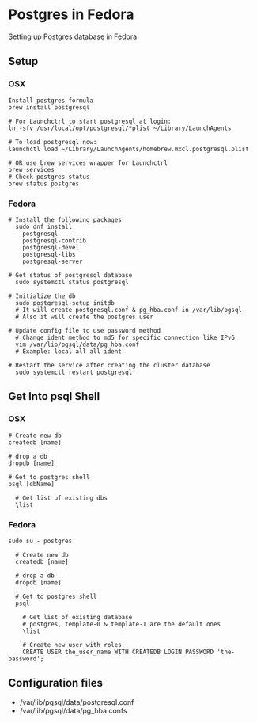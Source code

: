 # Postgres in Fedora
Setting up Postgres database in Fedora

## Setup
### OSX
```shell
Install postgres formula
brew install postgresql

# For Launchctrl to start postgresql at login:
ln -sfv /usr/local/opt/postgresql/*plist ~/Library/LaunchAgents

# To load postgresql now:
launchctl load ~/Library/LaunchAgents/homebrew.mxcl.postgresql.plist

# OR use brew services wrapper for Launchctrl
brew services
# Check postgres status
brew status postgres
```
### Fedora
```shell
# Install the following packages
  sudo dnf install
    postgresql
    postgresql-contrib
    postgresql-devel
    postgresql-libs
    postgresql-server

# Get status of postgresql database
  sudo systemctl status postgresql

# Initialize the db
  sudo postgresql-setup initdb
  # It will create postgresql.conf & pg_hba.conf in /var/lib/pgsql
  # Also it will create the postgres user

# Update config file to use password method
  # Change ident method to md5 for specific connection like IPv6
  vim /var/lib/pgsql/data/pg_hba.conf
  # Example: local all all ident

# Restart the service after creating the cluster database
  sudo systemctl restart postgresql
```

## Get Into psql Shell
### OSX
```shell
# Create new db
createdb [name]

# drop a db
dropdb [name]

# Get to postgres shell
psql [dbName]

  # Get list of existing dbs
  \list
```

### Fedora
```shell
sudo su - postgres

  # Create new db
  createdb [name]

  # drop a db
  dropdb [name]

  # Get to postgres shell
  psql

    # Get list of existing database
    # postgres, template-0 & template-1 are the default ones
    \list

    # Create new user with roles
    CREATE USER the_user_name WITH CREATEDB LOGIN PASSWORD 'the-password';
```

## Configuration files
- /var/lib/pgsql/data/postgresql.conf
- /var/lib/pgsql/data/pg_hba.confs
